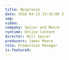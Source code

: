 ```yaml
---
title: Nespresso
date: 2016-04-12 13:35:00 Z
img: 
video: 
company: Spicer and Moore
runtime: Online Content
director: Will Spicer
producers: James Moore
role: Production Manager
is-featured: 
---
```


